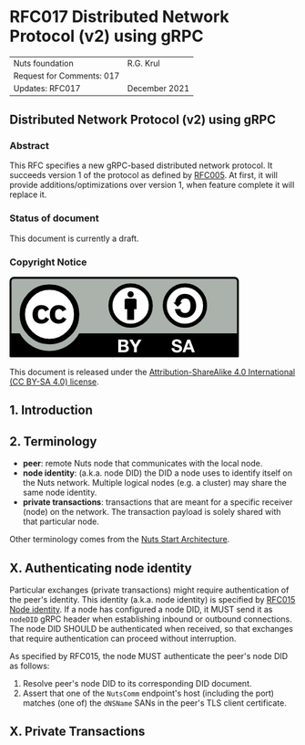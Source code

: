 # RFC017 Distributed Network Protocol (v2) using gRPC

|  |  |
| :--- | :--- |
| Nuts foundation | R.G. Krul |
| Request for Comments: 017 |  |
| Updates: RFC017 | December 2021 |

## Distributed Network Protocol (v2) using gRPC

### Abstract

This RFC specifies a new gRPC-based distributed network protocol. It succeeds version 1 of the protocol as defined by [RFC005](rfc005-distributed-network-using-grpc.md).
At first, it will provide additions/optimizations over version 1, when feature complete it will replace it.

### Status of document

This document is currently a draft.

### Copyright Notice

![](../.gitbook/assets/license.png)

This document is released under the [Attribution-ShareAlike 4.0 International \(CC BY-SA 4.0\) license](https://creativecommons.org/licenses/by-sa/4.0/).

## 1.  Introduction


## 2. Terminology

* **peer**: remote Nuts node that communicates with the local node.
* **node identity**: (a.k.a. node DID) the DID a node uses to identify itself on the Nuts network. Multiple logical nodes (e.g. a cluster) may share the same node identity.
* **private transactions**: transactions that are meant for a specific receiver (node) on the network. The transaction payload is solely shared with that particular node.

Other terminology comes from the [Nuts Start Architecture](rfc001-nuts-start-architecture.md#nuts-start-architecture).

## X. Authenticating node identity

Particular exchanges (private transactions) might require authentication of the peer's identity. This identity (a.k.a. node identity) is specified by [RFC015 Node identity](rfc015-node-identity.md).
If a node has configured a node DID, it MUST send it as `nodeDID` gRPC header when establishing inbound or outbound connections.
The node DID SHOULD be authenticated when received, so that exchanges that require authentication can proceed without interruption. 

As specified by RFC015, the node MUST authenticate the peer's node DID as follows:

1. Resolve peer's node DID to its corresponding DID document.
2. Assert that one of the `NutsComm` endpoint's host (including the port) matches (one of) the `dNSName` SANs in the peer's TLS client certificate.

## X. Private Transactions
